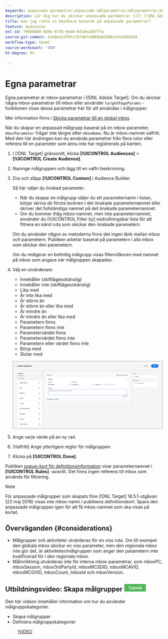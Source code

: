 ```yaml
---
keywords: anpassade parametrar;anpassade målparametrar;målparametrar;målparametrar;målparametrar för mbox
description: Lär dig hur du skickar anpassade parametrar till [!DNL Adobe Target] för målgrupper.
title: Kan jag rikta in besökare baserat på anpassade parametrar?
feature: Audiences
exl-id: f0669888-6b9e-4738-9ed4-0418ea56fffa
source-git-commit: b1e8ea2370fc15f4bfcd960ab2960cafe2db92b8
workflow-type: tm+mt
source-wordcount: '459'
ht-degree: 0%

---
```


# Egna parametrar

Egna parametrar är mbox-parametrar i [!DNL Adobe Target]. Om du skickar några mbox-parametrar till mbox eller använder `targetPageParams` -funktionen visas dessa parametrar här för att användas i målgrupper.

Mer information finns i [Skicka parametrar till en global mbox](https://developer.adobe.com/target/implement/client-side/atjs/global-mbox/pass-parameters-to-global-mbox/).

När du skapar en anpassad målgrupp baserat på en mbox-parameter, `mboxParameter` frågar inte längre efter `mboxName`. Nu är mbox-namnet valfritt. Med den här ändringen kan du använda parametrar från flera rutor eller referera till en parameter som ännu inte har registrerats på kanten.

1. I [!DNL Target] gränssnitt, klicka **[!UICONTROL Audiences]** > **[!UICONTROL Create Audience]**.
1. Namnge målgruppen och lägg till en valfri beskrivning.
1. Dra och släpp **[!UICONTROL Custom]** i Audience Builder.

   Så här väljer du önskad parameter:

   * När du skapar en målgrupp väljer du ett parameternamn i listan, börjar skriva de första tecknen i det önskade parameternamnet eller skriver det fullständiga namnet på det önskade parameternamnet.
   * Om du kommer ihåg mbox-namnet, men inte parameternamnet, använder du [!UICONTROL Filter by] nedrullningsbar lista för att filtrera en känd ruta som skickar den önskade parametern.

   Om du använder någon av metoderna finns det ingen länk mellan mbox och parametern. Publiken arbetar baserat på parametern i alla mbox som skickar den parametern.

   Om du redigerar en befintlig målgrupp visas filtervillkoren med namnet på mbox som angavs när målgruppen skapades.

1. Välj en utvärderare:

   * Innehåller (skiftlägesokänslig)
   * Innehåller inte (skiftlägesokänslig)
   * Lika med
   * Är inte lika med
   * Är större än
   * Är större än eller lika med
   * Är mindre än
   * Är mindre än eller lika med
   * Parametern finns
   * Parametern finns inte
   * Parametervärdet finns
   * Parametervärdet finns inte
   * Parametern eller värdet finns inte
   * Börja med
   * Slutar med

   ![Anpassad parametermålgrupp](assets/custom.png)

1. Ange varje värde på en ny rad.
1. (Valfritt) Ange ytterligare regler för målgruppen.
1. Klicka på **[!UICONTROL Done]**.

Publiken [popup-kort för definitionsinformation](/help/main/c-target/c-audiences/audiences.md#section_11B9C4A777E14D36BA1E925021945780) visar parameternamnet i **[!UICONTROL Rules]** -avsnitt. Det finns ingen referens till mbox som används för filtrering.

>[!NOTE]
>
>För anpassade målgrupper som skapats före [!DNL Target] 18.5.1-utgåvan (22 maj 2018) visas inte mbox-namn i publikens definitionskort. Spara den anpassade målgruppen igen för att få mbox-namnet som ska visas på kortet.

## Överväganden {#considerations}

* Målgrupper och aktiviteter utvärderas för en viss ruta. Om till exempel den globala mbox skickar en viss parameter, men den regionala mbox inte gör det, är aktiviteten/målgruppen som anger den parametern inte kvalificerad för i den regionala mbox.
* Målinriktning utvärderas inte för interna mbox-parametrar, som mboxPC, mboxSession, mbox3rdPartyId, mboxMCSDID, mboxMCAVID, mboxMCGVID, mboxCount, mboxId och mboxVersion.

## Utbildningsvideo: Skapa målgrupper ![Självstudiemärke](/help/main/assets/tutorial.png)

Den här videon innehåller information om hur du använder målgruppskategorier.

* Skapa målgrupper
* Definiera målgruppskategorier

>[!VIDEO](https://video.tv.adobe.com/v/17392)
